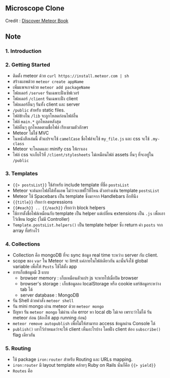 Microscope Clone
---

Credit : [Discover Meteor Book](http://discovermeteor.com)


## Note

### 1. Introduction


### 2. Getting Started

- ติดตั้ง meteor ด้วย `curl https://install.meteor.com | sh`
- สร้างแอพด้วย `meteor create appName`
- เพิ่มแพจเกจด้วย `meteor add packageName`
- โฟลเดอร์ `/server` รันเฉพาะฝั่งเซิฟเวอร์
- โฟลเดอร์ `/client` รันเฉพาะฝั่ง client
- โฟลเดอร์อื่นๆ รันทั้ง client และ server
- `/public` สำหรับ static files.
- ไฟล์ข้างใน `/lib` จะถูกโหลดก่อนไฟล์อื่น
- ไฟล์ `main.*` ถูกโหลดหลังสุด
- ไฟล์อื่นๆ ถูกโหลดตามชื่อไฟล์ เรียงตามตัวอักษร
- Meteor ไม่ใช่ MVC
- ในหนังสือเล่มนี้ ตัวแปรจะใช้ `camelCase` ชื่อไฟล์จะใช้ `my_file.js` และ css จะใช้ `.my-class`
- Meteor จะโหลดและ minify css ให้เราเอง
- ไฟล์ css จะเก็บไว้ที่ `/client/stylesheets` ไม่เหมือนไฟล์ assets อื่นๆ ที่จะอยู่ใน `/public`

### 3. Templates

- `{{> postsList}}` ใช้สำหรับ include template ที่ชื่อ `postsList`
- Meteor จะค้นหาไฟล์ได้ทั้งแอพ ไม่ว่าจะเซฟไว้ที่ไหน ตัวอย่างเช่น template `postsList`
- Meteor ใช้ Spacebars เป็น template ซึ่งมาจาก Handlebars อีกทีนึง
- `{{title}}` เรียกว่า expressions
- `{{#each}} .. {{/each}}` เรียกว่า block helpers
- ใช้การตั้งชื่อไฟล์เหมือนกับ template เป็น helper แต่เปลี่ยน extensions เป็น `.js` เพื่อเอาไว้เขียน logic (ไม่มี Controller)
- `Template.postsList.helpers()` เป็น template helper ซึ่ง return ค่า `posts` จาก array ที่สร้างไว้

### 4. Collections

- Collection คือ mongoDB ที่จะ sync ข้อมูล real time ระหว่าง server กับ client.
- scope ของ `var` ใน Meteor จะ limit แค่ภายในไฟล์เดียวกัน ฉะนั้นจึงใช้ global variable เพื่อให้ `Posts` ใช้ได้ตั้ง app
- การเก็บข้อมูลมี 3 แบบ
    - browser memory : เก็บเหมือนตัวแปร js จะหายไปเมื่อปิด browser
    - browser's storage : เก็บข้อมูลลง localStorage หรือ cookie แชร์ข้อมูลระหว่าง tab ได้
    - server database : MongoDB
- รัน Shell ด้วยคำสั่ง `meteor shell`
- รัน mini mongo ผ่าน meteor ด้วย `meteor mongo`
- ปัญหา รัน `meteor mongo` ไม่ผ่าน เกิด error หา local db ไม่เจอ เพราะว่าไม่ได้ รัน meteor ก่อน (ต้องให้ app running ก่อน)
- `meteor remove autopublish` เพื่อไม่ให้สามารถ access ข้อมูลผ่าน Console ได้
- `publish()` เอาไว้กำหนดว่าจะให้ client เห็นอะไรบ้าง โดยฝั่ง client ต้อง  `subscribe()` flag เดียวกัน

### 5. Routing

- ใช้ package `iron:router` สำหรับ Routing และ URLs mapping.
- `iron:router` มี layout template คล้ายๆ Ruby on Rails นั่นก็คือ `{{> yield}}`
- `Routes` คือ 